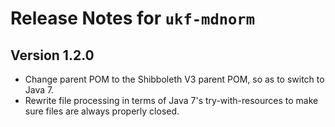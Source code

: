 # Release Notes for `ukf-mdnorm`

## Version 1.2.0

* Change parent POM to the Shibboleth V3 parent POM, so as to switch to Java 7.
* Rewrite file processing in terms of Java 7's try-with-resources to make sure files are always properly closed.
